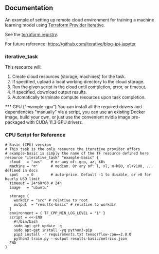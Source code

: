 ## Documentation

An example of setting up remote cloud environment for training a machine learning model using [Terraform Provider Iterative](https://github.com/iterative/terraform-provider-iterative).

See the [terraform registry](https://registry.terraform.io/providers/iterative/iterative/latest/docs).

For future reference: https://github.com/iterative/blog-tpi-jupyter

### iterative_task

This resource will:

1. Create cloud resources (storage, machines) for the task.
2. If specified, upload a local working directory to the cloud storage.
3. Run the given script in the cloud until completion, error, or timeout.
4. If specified, download output results.
5. Automatically terminate compute resources upon task completion.

\*\*\* GPU ("example-gpu")
You can install all the required drivers and dependencies "manually" via a script, you can use an existing Docker image, build your own, or just use the convenient nvidia image pre-packaged with CUDA 11.3 GPU drivers.

### CPU Script for Reference

```
# Basic (CPU) version
# This task is the only resource the iterative provider offers
# example-basic is simply the name of the TF resource defined here
resource "iterative_task" "example-basic" {
  cloud   = "aws"    # or any of: gcp, az, k8s
  machine = "m"      # medium. Or any of: l, xl, m+k80, xl+v100, ... defined in docs
  spot    = 0        # auto-price. Default -1 to disable, or >0 for hourly USD limit
  timeout = 24*60*60 # 24h
  image   = "ubuntu"

  storage {
    workdir = "src" # relative to root
    output  = "results-basic" # relative to workdir
  }
  environment = { TF_CPP_MIN_LOG_LEVEL = "1" }
  script = <<-END
    #!/bin/bash
    sudo apt-get update -q
    sudo apt-get install -yq python3-pip
    pip3 install -r requirements.txt tensorflow-cpu==2.8.0
    python3 train.py --output results-basic/metrics.json
  END
}
```
